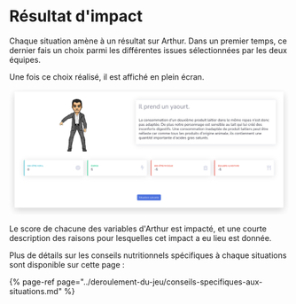 # Résultat d'impact

Chaque situation amène à un résultat sur Arthur. Dans un premier temps, ce dernier fais un choix parmi les différentes issues sélectionnées par les deux équipes.

Une fois ce choix réalisé, il est affiché en plein écran.

![](../.gitbook/assets/image%20%2821%29.png)

Le score de chacune des variables d'Arthur est impacté, et une courte description des raisons pour lesquelles cet impact a eu lieu est donnée.  
  
Plus de détails sur les conseils nutritionnels spécifiques à chaque situations sont disponible sur cette page : 

{% page-ref page="../deroulement-du-jeu/conseils-specifiques-aux-situations.md" %}





